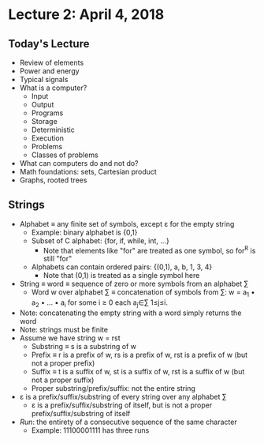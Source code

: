 # Lecture 2: April 4, 2018
## Today's Lecture
* Review of elements
* Power and energy
* Typical signals
* What is a computer?
  * Input
  * Output
  * Programs
  * Storage
  * Deterministic
  * Execution
  * Problems
  * Classes of problems
* What can computers do and not do?
* Math foundations: sets, Cartesian product
* Graphs, rooted trees
## Strings
* Alphabet ≡ any finite set of symbols, except ε for the empty string
  * Example: binary alphabet is {0,1}
  * Subset of C alphabet: {for, if, while, int, ...}
    * Note that elements like "for" are treated as one symbol, so for<sup>R</sup> is still "for"
  * Alphabets can contain ordered pairs: {(0,1), a, b, 1, 3, 4}
    * Note that (0,1) is treated as a single symbol here
* String ≡ word ≡ sequence of zero or more symbols from an alphabet ∑
  * Word w over alphabet ∑ ≡ concatenation of symbols from ∑: w = a<sub>1</sub> • a<sub>2</sub> • ... • a<sub>i</sub> for some i ≥ 0 each a<sub>j</sub>∈∑ 1≤j≤i.
* Note: concatenating the empty string with a word simply returns the word
* Note: strings must be finite
* Assume we have string w = rst
  * Substring ≡ s is a substring of w
  * Prefix ≡ r is a prefix of w, rs is a prefix of w, rst is a prefix of w (but not a proper prefix)
  * Suffix ≡ t is a suffix of w, st is a suffix of w, rst is a suffix of w (but not a proper suffix)
  * Proper substring/prefix/suffix: not the entire string
* ε is a prefix/suffix/substring of every string over any alphabet ∑
  * ε is a prefix/suffix/substring of itself, but is not a proper prefix/suffix/substring of itself
* *Run*: the entirety of a consecutive sequence of the same character
  * Example: 11100001111 has three runs
